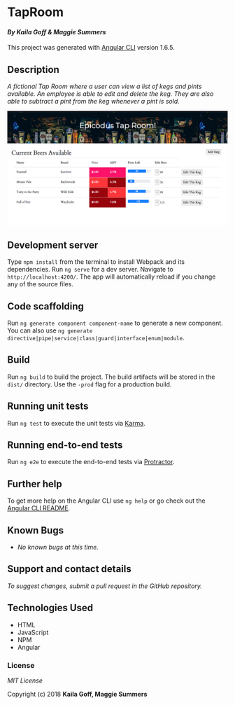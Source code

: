# TapRoom

#### _By Kaila Goff & Maggie Summers_

This project was generated with [Angular CLI](https://github.com/angular/angular-cli) version 1.6.5.

## Description

_A fictional Tap Room where a user can view a list of kegs and pints available. An employee is able to edit and delete the keg. They are also able to subtract a pint from the keg whenever a pint is sold._

<kbd><img src="src/img/screenshot1.png" alt=""></kbd>


## Development server
Type `npm install` from the terminal to install Webpack and its dependencies.
Run `ng serve` for a dev server.
Navigate to `http://localhost:4200/`.
The app will automatically reload if you change any of the source files.

## Code scaffolding

Run `ng generate component component-name` to generate a new component. You can also use `ng generate directive|pipe|service|class|guard|interface|enum|module`.

## Build

Run `ng build` to build the project. The build artifacts will be stored in the `dist/` directory. Use the `-prod` flag for a production build.

## Running unit tests

Run `ng test` to execute the unit tests via [Karma](https://karma-runner.github.io).

## Running end-to-end tests

Run `ng e2e` to execute the end-to-end tests via [Protractor](http://www.protractortest.org/).

## Further help

To get more help on the Angular CLI use `ng help` or go check out the [Angular CLI README](https://github.com/angular/angular-cli/blob/master/README.md).

## Known Bugs

  * _No known bugs at this time._

## Support and contact details

  _To suggest changes, submit a pull request in the GitHub repository._

## Technologies Used

  * HTML
  * JavaScript
  * NPM
  * Angular

### License

  *MIT License*

Copyright (c) 2018 **Kaila Goff, Maggie Summers**
